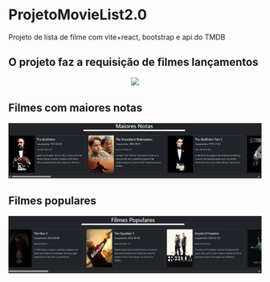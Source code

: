 # ProjetoMovieList2.0

Projeto de lista de filme com vite+react, bootstrap e api do TMDB

## O projeto faz a requisição de filmes lançamentos

<p align="center">
    <img src="movie.list/src/assets/images/lançamentos.png" >
</p>

## Filmes com maiores notas

<p align="center">
    <img src="movie.list/src/assets/images/TopRates.jpg" >
</p>

## Filmes populares

<p align="center">
    <img src="movie.list/src/assets/images/Populares.jpg" >
</p>
